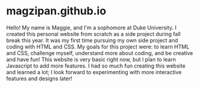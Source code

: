 # magzipan.github.io

Hello! My name is Maggie, and I'm a sophomore at Duke University. I created this personal website from scratch as a side project during fall break this year. It was my first time pursuing my own side project and coding with HTML and CSS. My goals for this project were: to learn HTML and CSS, challenge myself, understand more about coding, and be creative and have fun! This website is very basic right now, but I plan to learn Javascript to add more  features. I had so much fun creating this website and learned a lot; I look forward to experimenting with more interactive features and designs later!
